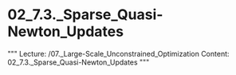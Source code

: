 # 02_7.3._Sparse_Quasi-Newton_Updates

"""
Lecture: /07._Large-Scale_Unconstrained_Optimization
Content: 02_7.3._Sparse_Quasi-Newton_Updates
"""

